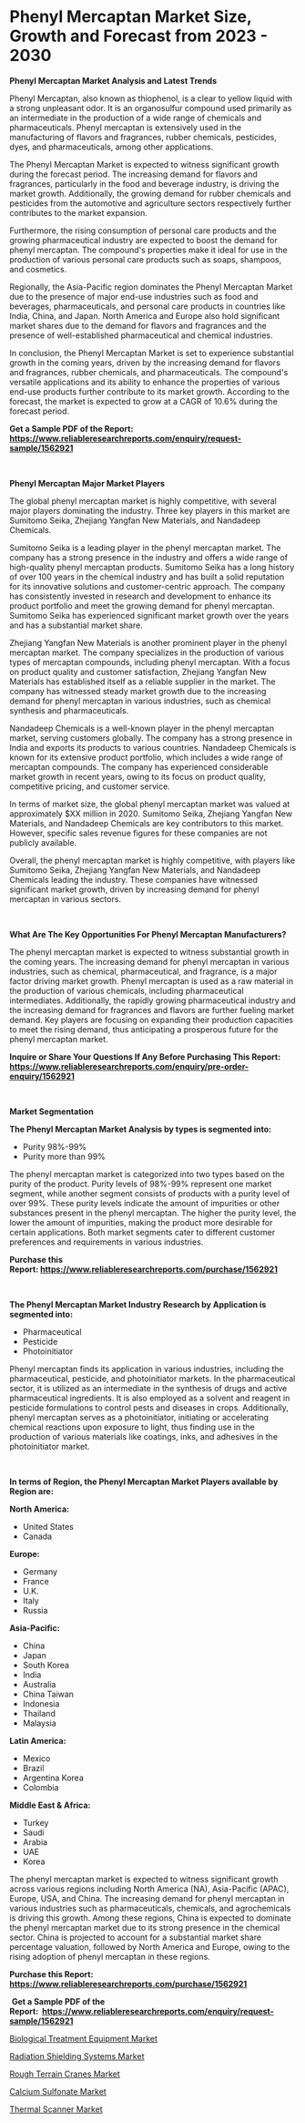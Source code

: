 <p><h1>Phenyl Mercaptan Market Size, Growth and Forecast from 2023 - 2030</h1></p><p><strong>Phenyl Mercaptan Market Analysis and Latest Trends</strong></p>
<p><p>Phenyl Mercaptan, also known as thiophenol, is a clear to yellow liquid with a strong unpleasant odor. It is an organosulfur compound used primarily as an intermediate in the production of a wide range of chemicals and pharmaceuticals. Phenyl mercaptan is extensively used in the manufacturing of flavors and fragrances, rubber chemicals, pesticides, dyes, and pharmaceuticals, among other applications.</p><p>The Phenyl Mercaptan Market is expected to witness significant growth during the forecast period. The increasing demand for flavors and fragrances, particularly in the food and beverage industry, is driving the market growth. Additionally, the growing demand for rubber chemicals and pesticides from the automotive and agriculture sectors respectively further contributes to the market expansion.</p><p>Furthermore, the rising consumption of personal care products and the growing pharmaceutical industry are expected to boost the demand for phenyl mercaptan. The compound's properties make it ideal for use in the production of various personal care products such as soaps, shampoos, and cosmetics.</p><p>Regionally, the Asia-Pacific region dominates the Phenyl Mercaptan Market due to the presence of major end-use industries such as food and beverages, pharmaceuticals, and personal care products in countries like India, China, and Japan. North America and Europe also hold significant market shares due to the demand for flavors and fragrances and the presence of well-established pharmaceutical and chemical industries.</p><p>In conclusion, the Phenyl Mercaptan Market is set to experience substantial growth in the coming years, driven by the increasing demand for flavors and fragrances, rubber chemicals, and pharmaceuticals. The compound's versatile applications and its ability to enhance the properties of various end-use products further contribute to its market growth. According to the forecast, the market is expected to grow at a CAGR of 10.6% during the forecast period.</p></p>
<p><strong>Get a Sample PDF of the Report:&nbsp; <a href="https://www.reliableresearchreports.com/enquiry/request-sample/1562921">https://www.reliableresearchreports.com/enquiry/request-sample/1562921</a></strong></p>
<p>&nbsp;</p>
<p><strong>Phenyl Mercaptan Major Market Players</strong></p>
<p><p>The global phenyl mercaptan market is highly competitive, with several major players dominating the industry. Three key players in this market are Sumitomo Seika, Zhejiang Yangfan New Materials, and Nandadeep Chemicals.</p><p>Sumitomo Seika is a leading player in the phenyl mercaptan market. The company has a strong presence in the industry and offers a wide range of high-quality phenyl mercaptan products. Sumitomo Seika has a long history of over 100 years in the chemical industry and has built a solid reputation for its innovative solutions and customer-centric approach. The company has consistently invested in research and development to enhance its product portfolio and meet the growing demand for phenyl mercaptan. Sumitomo Seika has experienced significant market growth over the years and has a substantial market share.</p><p>Zhejiang Yangfan New Materials is another prominent player in the phenyl mercaptan market. The company specializes in the production of various types of mercaptan compounds, including phenyl mercaptan. With a focus on product quality and customer satisfaction, Zhejiang Yangfan New Materials has established itself as a reliable supplier in the market. The company has witnessed steady market growth due to the increasing demand for phenyl mercaptan in various industries, such as chemical synthesis and pharmaceuticals.</p><p>Nandadeep Chemicals is a well-known player in the phenyl mercaptan market, serving customers globally. The company has a strong presence in India and exports its products to various countries. Nandadeep Chemicals is known for its extensive product portfolio, which includes a wide range of mercaptan compounds. The company has experienced considerable market growth in recent years, owing to its focus on product quality, competitive pricing, and customer service.</p><p>In terms of market size, the global phenyl mercaptan market was valued at approximately $XX million in 2020. Sumitomo Seika, Zhejiang Yangfan New Materials, and Nandadeep Chemicals are key contributors to this market. However, specific sales revenue figures for these companies are not publicly available.</p><p>Overall, the phenyl mercaptan market is highly competitive, with players like Sumitomo Seika, Zhejiang Yangfan New Materials, and Nandadeep Chemicals leading the industry. These companies have witnessed significant market growth, driven by increasing demand for phenyl mercaptan in various sectors.</p></p>
<p>&nbsp;</p>
<p><strong>What Are The Key Opportunities For Phenyl Mercaptan Manufacturers?</strong></p>
<p><p>The phenyl mercaptan market is expected to witness substantial growth in the coming years. The increasing demand for phenyl mercaptan in various industries, such as chemical, pharmaceutical, and fragrance, is a major factor driving market growth. Phenyl mercaptan is used as a raw material in the production of various chemicals, including pharmaceutical intermediates. Additionally, the rapidly growing pharmaceutical industry and the increasing demand for fragrances and flavors are further fueling market demand. Key players are focusing on expanding their production capacities to meet the rising demand, thus anticipating a prosperous future for the phenyl mercaptan market.</p></p>
<p><strong>Inquire or Share Your Questions If Any Before Purchasing This Report: <a href="https://www.reliableresearchreports.com/enquiry/pre-order-enquiry/1562921">https://www.reliableresearchreports.com/enquiry/pre-order-enquiry/1562921</a></strong></p>
<p>&nbsp;</p>
<p><strong>Market Segmentation</strong></p>
<p><strong>The Phenyl Mercaptan Market Analysis by types is segmented into:</strong></p>
<p><ul><li>Purity 98%-99%</li><li>Purity more than 99%</li></ul></p>
<p><p>The phenyl mercaptan market is categorized into two types based on the purity of the product. Purity levels of 98%-99% represent one market segment, while another segment consists of products with a purity level of over 99%. These purity levels indicate the amount of impurities or other substances present in the phenyl mercaptan. The higher the purity level, the lower the amount of impurities, making the product more desirable for certain applications. Both market segments cater to different customer preferences and requirements in various industries.</p></p>
<p><strong>Purchase this Report:&nbsp;<a href="https://www.reliableresearchreports.com/purchase/1562921">https://www.reliableresearchreports.com/purchase/1562921</a></strong></p>
<p>&nbsp;</p>
<p><strong>The Phenyl Mercaptan Market Industry Research by Application is segmented into:</strong></p>
<p><ul><li>Pharmaceutical</li><li>Pesticide</li><li>Photoinitiator</li></ul></p>
<p><p>Phenyl mercaptan finds its application in various industries, including the pharmaceutical, pesticide, and photoinitiator markets. In the pharmaceutical sector, it is utilized as an intermediate in the synthesis of drugs and active pharmaceutical ingredients. It is also employed as a solvent and reagent in pesticide formulations to control pests and diseases in crops. Additionally, phenyl mercaptan serves as a photoinitiator, initiating or accelerating chemical reactions upon exposure to light, thus finding use in the production of various materials like coatings, inks, and adhesives in the photoinitiator market.</p></p>
<p>&nbsp;</p>
<p><strong>In terms of Region, the Phenyl Mercaptan Market Players available by Region are:</strong></p>
<p>
    <p> <strong> North America: </strong>
        <ul>
            <li>United States</li>
            <li>Canada</li>
        </ul>
        </p> 
    <p> <strong> Europe: </strong>
        <ul>
            <li>Germany</li>
            <li>France</li>
            <li>U.K.</li>
            <li>Italy</li>
            <li>Russia</li>
        </ul>
        </p> 
    <p> <strong> Asia-Pacific: </strong>
        <ul>
            <li>China</li>
            <li>Japan</li>
            <li>South Korea</li>
            <li>India</li>
            <li>Australia</li>
            <li>China Taiwan</li>
            <li>Indonesia</li>
            <li>Thailand</li>
            <li>Malaysia</li>
        </ul>
        </p> 
    <p> <strong> Latin America: </strong>
        <ul>
            <li>Mexico</li>
            <li>Brazil</li>
            <li>Argentina Korea</li>
            <li>Colombia</li>
        </ul>
        </p> 
    <p> <strong> Middle East & Africa: </strong>
        <ul>
            <li>Turkey</li>
            <li>Saudi</li>
            <li>Arabia</li>
            <li>UAE</li>
            <li>Korea</li>
        </ul>
    </p>
    </p>
<p><p>The phenyl mercaptan market is expected to witness significant growth across various regions including North America (NA), Asia-Pacific (APAC), Europe, USA, and China. The increasing demand for phenyl mercaptan in various industries such as pharmaceuticals, chemicals, and agrochemicals is driving this growth. Among these regions, China is expected to dominate the phenyl mercaptan market due to its strong presence in the chemical sector. China is projected to account for a substantial market share percentage valuation, followed by North America and Europe, owing to the rising adoption of phenyl mercaptan in these regions.</p></p>
<p><strong>Purchase this Report: <a href="https://www.reliableresearchreports.com/purchase/1562921">https://www.reliableresearchreports.com/purchase/1562921</a></strong></p>
<p>&nbsp;<strong>Get a Sample PDF of the Report:&nbsp;&nbsp;<a href="https://www.reliableresearchreports.com/enquiry/request-sample/1562921">https://www.reliableresearchreports.com/enquiry/request-sample/1562921</a></strong></p>
<p><strong></strong></p>
<p><p><a href="https://medium.com/@lylaberge1964/biological-treatment-equipment-market-focuses-on-market-share-size-and-projected-forecast-till-3984f48f325e">Biological Treatment Equipment Market</a></p><p><a href="https://github.com/sofyaavrova/Market-Research-Report-List-1/blob/main/radiation-shielding-systems-market.md">Radiation Shielding Systems Market</a></p><p><a href="https://medium.com/@jacesipes1996/analyzing-rough-terrain-cranes-market-global-industry-perspective-and-forecast-2023-to-2030-19d704e54df5">Rough Terrain Cranes Market</a></p><p><a href="https://github.com/kholmovskayalyudmila/Market-Research-Report-List-1/blob/main/calcium-sulfonate-market.md">Calcium Sulfonate Market</a></p><p><a href="https://medium.com/@henrykihn/thermal-scanner-market-furnishes-information-on-market-share-market-trends-and-market-growth-2875aebd1630">Thermal Scanner Market</a></p></p>